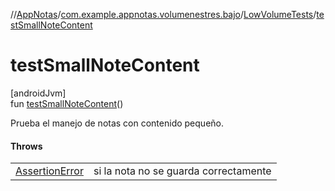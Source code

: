 //[AppNotas](../../../index.md)/[com.example.appnotas.volumenestres.bajo](../index.md)/[LowVolumeTests](index.md)/[testSmallNoteContent](test-small-note-content.md)

# testSmallNoteContent

[androidJvm]\
fun [testSmallNoteContent](test-small-note-content.md)()

Prueba el manejo de notas con contenido pequeño.

#### Throws

| | |
|---|---|
| [AssertionError](https://developer.android.com/reference/kotlin/java/lang/AssertionError.html) | si la nota no se guarda correctamente |
